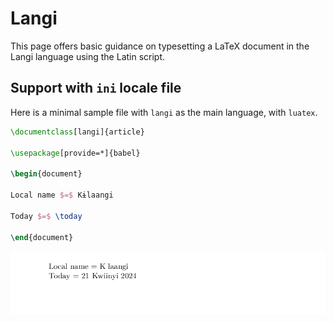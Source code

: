 # Langi

This page offers basic guidance on typesetting a LaTeX document in the
Langi language using the Latin script.

## Support with `ini` locale file

Here is a minimal sample file with `langi` as the main language, with `luatex`.

```tex
\documentclass[langi]{article}

\usepackage[provide=*]{babel}

\begin{document}

Local name $=$ Kɨlaangi

Today $=$ \today

\end{document}
```

![](../media/locale-langi.png)